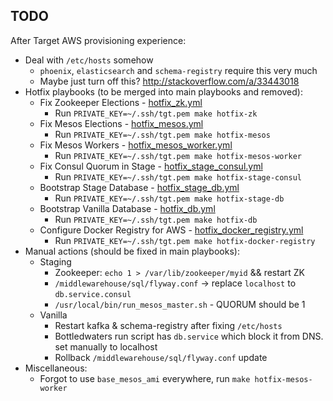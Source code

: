 ## TODO

After Target AWS provisioning experience:

* Deal with `/etc/hosts` somehow
	* `phoenix`, `elasticsearch` and `schema-registry` require this very much
	* Maybe just turn off this? http://stackoverflow.com/a/33443018
* Hotfix playbooks (to be merged into main playbooks and removed):
	* Fix Zookeeper Elections - [hotfix_zk.yml](https://github.com/FoxComm/highlander/blob/feature/aws-target-cont/prov-shit/ansible/hotfix_zk.yml)
		* Run `PRIVATE_KEY=~/.ssh/tgt.pem make hotfix-zk`
	* Fix Mesos Elections - [hotfix_mesos.yml](https://github.com/FoxComm/highlander/blob/feature/aws-target-cont/prov-shit/ansible/hotfix_mesos.yml)
		* Run `PRIVATE_KEY=~/.ssh/tgt.pem make hotfix-mesos`
	* Fix Mesos Workers - [hotfix_mesos_worker.yml](https://github.com/FoxComm/highlander/blob/feature/aws-target-cont/prov-shit/ansible/hotfix_mesos_worker.yml)
		* Run `PRIVATE_KEY=~/.ssh/tgt.pem make hotfix-mesos-worker`
	* Fix Consul Quorum in Stage - [hotfix_stage_consul.yml](https://github.com/FoxComm/highlander/blob/feature/aws-target-cont/prov-shit/ansible/hotfix_stage_consul.yml)
		* Run `PRIVATE_KEY=~/.ssh/tgt.pem make hotfix-stage-consul`
	* Bootstrap Stage Database - [hotfix_stage_db.yml](https://github.com/FoxComm/highlander/blob/feature/aws-target-cont/prov-shit/ansible/hotfix_stage_db.yml)
		* Run `PRIVATE_KEY=~/.ssh/tgt.pem make hotfix-stage-db`
	* Bootstrap Vanilla Database - [hotfix_db.yml](https://github.com/FoxComm/highlander/blob/feature/aws-target-cont/prov-shit/ansible/hotfix_db.yml)
		* Run `PRIVATE_KEY=~/.ssh/tgt.pem make hotfix-db`
	* Configure Docker Registry for AWS - [hotfix_docker_registry.yml](https://github.com/FoxComm/highlander/blob/feature/aws-target-cont/prov-shit/ansible/hotfix_zk.yml)
		* Run `PRIVATE_KEY=~/.ssh/tgt.pem make hotfix-docker-registry`
* Manual actions (should be fixed in main playbooks):
	* Staging
		* Zookeeper: `echo 1 > /var/lib/zookeeper/myid` && restart ZK
		* `/middlewarehouse/sql/flyway.conf` -> replace `localhost` to `db.service.consul`
		* `/usr/local/bin/run_mesos_master.sh` - QUORUM should be 1
	* Vanilla
		* Restart kafka & schema-registry after fixing `/etc/hosts`
		* Bottledwaters run script has `db.service` which block it from DNS. set manually to localhost
		* Rollback `/middlewarehouse/sql/flyway.conf` update
* Miscellaneous:
	* Forgot to use `base_mesos_ami` everywhere, run `make hotfix-mesos-worker`
